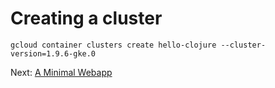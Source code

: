 # Creating a cluster

``` shell
gcloud container clusters create hello-clojure --cluster-version=1.9.6-gke.0
```

Next: [A Minimal Webapp](04-minimal-app.md)
